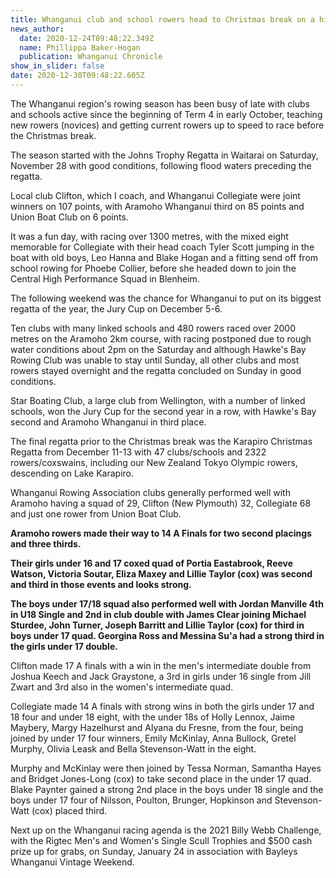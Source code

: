 ```yaml
---
title: Whanganui club and school rowers head to Christmas break on a high
news_author:
  date: 2020-12-24T09:48:22.349Z
  name: Phillippa Baker-Hogan
  publication: Whanganui Chronicle
show_in_slider: false
date: 2020-12-30T09:48:22.605Z
---
```

The Whanganui region's rowing season has been busy of late with clubs and schools active since the beginning of Term 4 in early October, teaching new rowers (novices) and getting current rowers up to speed to race before the Christmas break.

The season started with the Johns Trophy Regatta in Waitarai on Saturday, November 28 with good conditions, following flood waters preceding the regatta.

Local club Clifton, which I coach, and Whanganui Collegiate were joint winners on 107 points, with Aramoho Whanganui third on 85 points and Union Boat Club on 6 points.

It was a fun day, with racing over 1300 metres, with the mixed eight memorable for Collegiate with their head coach Tyler Scott jumping in the boat with old boys, Leo Hanna and Blake Hogan and a fitting send off from school rowing for Phoebe Collier, before she headed down to join the Central High Performance Squad in Blenheim.

The following weekend was the chance for Whanganui to put on its biggest regatta of the year, the Jury Cup on December 5-6.

Ten clubs with many linked schools and 480 rowers raced over 2000 metres on the Aramoho 2km course, with racing postponed due to rough water conditions about 2pm on the Saturday and although Hawke's Bay Rowing Club was unable to stay until Sunday, all other clubs and most rowers stayed overnight and the regatta concluded on Sunday in good conditions.

Star Boating Club, a large club from Wellington, with a number of linked schools, won the Jury Cup for the second year in a row, with Hawke's Bay second and Aramoho Whanganui in third place.

The final regatta prior to the Christmas break was the Karapiro Christmas Regatta from December 11-13 with 47 clubs/schools and 2322 rowers/coxswains, including our New Zealand Tokyo Olympic rowers, descending on Lake Karapiro.

Whanganui Rowing Association clubs generally performed well with Aramoho having a squad of 29, Clifton (New Plymouth) 32, Collegiate 68 and just one rower from Union Boat Club.

**Aramoho rowers made their way to 14 A Finals for two second placings and three thirds.**

**Their girls under 16 and 17 coxed quad of Portia Eastabrook, Reeve Watson, Victoria Soutar, Eliza Maxey and Lillie Taylor (cox) was second and third in those events and looks strong.**

**The boys under 17/18 squad also performed well with Jordan Manville 4th in U18 Single and 2nd in club double with James Clear joining Michael Sturdee, John Turner, Joseph Barritt and Lillie Taylor (cox) for third in boys under 17 quad. Georgina Ross and Messina Su'a had a strong third in the girls under 17 double.**

Clifton made 17 A finals with a win in the men's intermediate double from Joshua Keech and Jack Graystone, a 3rd in girls under 16 single from Jill Zwart and 3rd also in the women's intermediate quad.

Collegiate made 14 A finals with strong wins in both the girls under 17 and 18 four and under 18 eight, with the under 18s of Holly Lennox, Jaime Maybery, Margy Hazelhurst and Alyana du Fresne, from the four, being joined by under 17 four winners, Emily McKinlay, Anna Bullock, Gretel Murphy, Olivia Leask and Bella Stevenson-Watt in the eight.

Murphy and McKinlay were then joined by Tessa Norman, Samantha Hayes and Bridget Jones-Long (cox) to take second place in the under 17 quad. Blake Paynter gained a strong 2nd place in the boys under 18 single and the boys under 17 four of Nilsson, Poulton, Brunger, Hopkinson and Stevenson-Watt (cox) placed third.

Next up on the Whanganui racing agenda is the 2021 Billy Webb Challenge, with the Rigtec Men's and Women's Single Scull Trophies and $500 cash prize up for grabs, on Sunday, January 24 in association with Bayleys Whanganui Vintage Weekend.